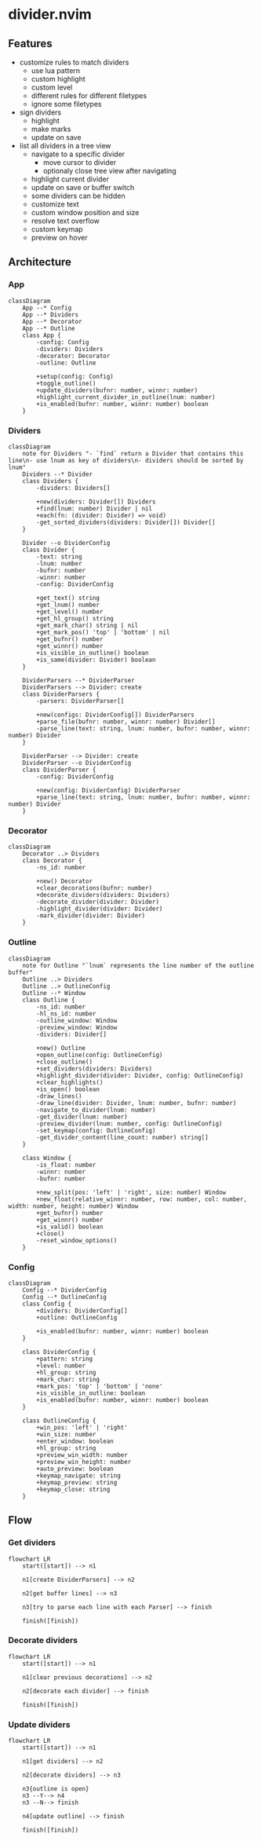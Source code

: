 # divider.nvim

## Features

- customize rules to match dividers
  - use lua pattern
  - custom highlight
  - custom level
  - different rules for different filetypes
  - ignore some filetypes
- sign dividers
  - highlight
  - make marks
  - update on save
- list all dividers in a tree view
  - navigate to a specific divider
    - move cursor to divider
    - optionaly close tree view after navigating
  - highlight current divider
  - update on save or buffer switch
  - some dividers can be hidden
  - customize text
  - custom window position and size
  - resolve text overflow
  - custom keymap
  - preview on hover

## Architecture

### App

```mermaid
classDiagram
    App --* Config
    App --* Dividers
    App --* Decorator
    App --* Outline
    class App {
        -config: Config
        -dividers: Dividers
        -decorator: Decorator
        -outline: Outline

        +setup(config: Config)
        +toggle_outline()
        +update_dividers(bufnr: number, winnr: number)
        +highlight_current_divider_in_outline(lnum: number)
        +is_enabled(bufnr: number, winnr: number) boolean
    }
```

### Dividers

```mermaid
classDiagram
    note for Dividers "- `find` return a Divider that contains this line\n- use lnum as key of dividers\n- dividers should be sorted by lnum"
    Dividers --* Divider
    class Dividers {
        -dividers: Dividers[]

        +new(dividers: Divider[]) Dividers
        +find(lnum: number) Divider | nil
        +each(fn: (divider: Divider) => void)
        -get_sorted_dividers(dividers: Divider[]) Divider[]
    }

    Divider --o DividerConfig
    class Divider {
        -text: string
        -lnum: number
        -bufnr: number
        -winnr: number
        -config: DividerConfig

        +get_text() string
        +get_lnum() number
        +get_level() number
        +get_hl_group() string
        +get_mark_char() string | nil
        +get_mark_pos() 'top' | 'bottom' | nil
        +get_bufnr() number
        +get_winnr() number
        +is_visible_in_outline() boolean
        +is_same(divider: Divider) boolean
    }

    DividerParsers --* DividerParser
    DividerParsers --> Divider: create
    class DividerParsers {
        -parsers: DividerParser[]

        +new(configs: DividerConfig[]) DividerParsers
        +parse_file(bufnr: number, winnr: number) Divider[]
        -parse_line(text: string, lnum: number, bufnr: number, winnr: number) Divider
    }

    DividerParser --> Divider: create
    DividerParser --o DividerConfig
    class DividerParser {
        -config: DividerConfig

        +new(config: DividerConfig) DividerParser
        +parse_line(text: string, lnum: number, bufnr: number, winnr: number) Divider
    }
```

### Decorator

```mermaid
classDiagram
    Decorator ..> Dividers
    class Decorator {
        -ns_id: number

        +new() Decorator
        +clear_decorations(bufnr: number)
        +decorate_dividers(dividers: Dividers)
        -decorate_divider(divider: Divider)
        -highlight_divider(divider: Divider)
        -mark_divider(divider: Divider)
    }
```

### Outline

```mermaid
classDiagram
    note for Outline "`lnum` represents the line number of the outline buffer"
    Outline ..> Dividers
    Outline ..> OutlineConfig
    Outline --* Window
    class Outline {
        -ns_id: number
        -hl_ns_id: number
        -outline_window: Window
        -preview_window: Window
        -dividers: Divider[]

        +new() Outline
        +open_outline(config: OutlineConfig)
        +close_outline()
        +set_dividers(dividers: Dividers)
        +highlight_divider(divider: Divider, config: OutlineConfig)
        +clear_highlights()
        +is_open() boolean
        -draw_lines()
        -draw_line(divider: Divider, lnum: number, bufnr: number)
        -navigate_to_divider(lnum: number)
        -get_divider(lnum: number)
        -preview_divider(lnum: number, config: OutlineConfig)
        -set_keymap(config: OutlineConfig)
        -get_divider_content(line_count: number) string[]
    }

    class Window {
        -is_float: number
        -winnr: number
        -bufnr: number

        +new_split(pos: 'left' | 'right', size: number) Window
        +new_float(relative_winnr: number, row: number, col: number, width: number, height: number) Window
        +get_bufnr() number
        +get_winnr() number
        +is_valid() boolean
        +close()
        -reset_window_options()
    }
```

### Config

```mermaid
classDiagram
    Config --* DividerConfig
    Config --* OutlineConfig
    class Config {
        +dividers: DividerConfig[]
        +outline: OutlineConfig

        +is_enabled(bufnr: number, winnr: number) boolean
    }

    class DividerConfig {
        +pattern: string
        +level: number
        +hl_group: string
        +mark_char: string
        +mark_pos: 'top' | 'bottom' | 'none'
        +is_visible_in_outline: boolean
        +is_enabled(bufnr: number, winnr: number) boolean
    }

    class OutlineConfig {
        +win_pos: 'left' | 'right'
        +win_size: number
        +enter_window: boolean
        +hl_group: string
        +preview_win_width: number
        +preview_win_height: number
        +auto_preview: boolean
        +keymap_navigate: string
        +keymap_preview: string
        +keymap_close: string
    }
```

## Flow

### Get dividers

```mermaid
flowchart LR
    start([start]) --> n1

    n1[create DividerParsers] --> n2

    n2[get buffer lines] --> n3

    n3[try to parse each line with each Parser] --> finish

    finish([finish])
```

### Decorate dividers

```mermaid
flowchart LR
    start([start]) --> n1

    n1[clear previous decorations] --> n2

    n2[decorate each divider] --> finish

    finish([finish])
```

### Update dividers

```mermaid
flowchart LR
    start([start]) --> n1

    n1[get dividers] --> n2

    n2[decorate dividers] --> n3

    n3{outline is open}
    n3 --Y--> n4
    n3 --N--> finish

    n4[update outline] --> finish

    finish([finish])
```
